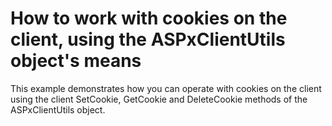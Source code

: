 # How to work with cookies on the client, using the ASPxClientUtils object's means


<p>This example demonstrates how you can operate with cookies on the client using the client SetCookie, GetCookie and DeleteCookie methods of the ASPxClientUtils object.</p>

<br/>


